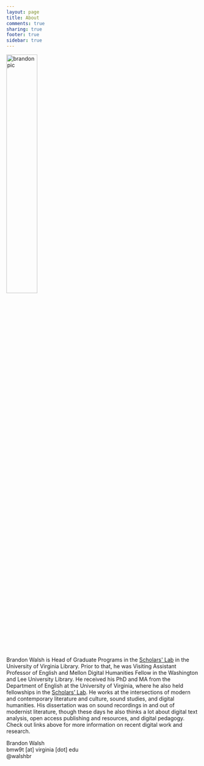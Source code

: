```yaml
---
layout: page
title: About
comments: true
sharing: true
footer: true
sidebar: true
---
```


<img class="right" width="40%" src="{{ root_url }}/new_me.jpg" title="Brandon Walsh" alt="brandon pic">
<p>Brandon Walsh is Head of Graduate Programs in the <a href="https://scholarslab.org">Scholars' Lab</a> in the University of Virginia Library. Prior to that, he was Visiting Assistant Professor of English and Mellon Digital Humanities Fellow in the Washington and Lee University Library. He received his PhD and MA from the Department of English at the University of Virginia, where he also held fellowships in the <a href="https://scholarslab.org">Scholars’ Lab</a>. He works at the intersections of modern and contemporary literature and culture, sound studies, and digital humanities. His dissertation was on sound recordings in and out of modernist literature, though these days he also thinks a lot about digital text analysis, open access publishing and resources, and digital pedagogy. Check out links above for more information on recent digital work and research.</p> 

Brandon Walsh  
bmw9t [at] virginia [dot] edu<br>
@walshbr   